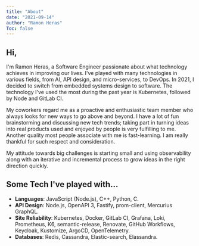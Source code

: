 ```yaml
---
title: "About"
date: "2021-09-14"
author: "Ramon Heras" 
Toc: false
---
```


## Hi,

I'm Ramon Heras, a Software Engineer passionate about what technology achieves in improving our lives. I've played with many technologies in various fields, from AI, API design, and micro-services, to DevOps. In 2021, I decided to switch from embedded systems design to software. The technology I've used the most during the past year is Kubernetes, followed by Node and GitLab CI.

My coworkers regard me as a proactive and enthusiastic team member who always looks for new ways to go above and beyond. I have a lot of fun brainstorming and discussing new tech trends; taking part in turning ideas into real products used and enjoyed by people is very fulfilling to me. Another quality most people associate with me is fast-learning. I am really thankful for such respect and consideration.

My attitude towards big challenges is starting small and using observability along with an iterative and incremental process to grow ideas in the right direction quickly.

## Some Tech I've played with...

- **Languages**: JavaScript (Node.js), C++, Python, C.
- **API Design**: Node.js, OpenAPI 3, Fastify, prom-client, Mercurius GraphQL.
- **Site Reliability**: Kubernetes, Docker, GitLab CI, Grafana, Loki, Prometheus, K6, semantic-release, Renovate, GitHub Workflows, Keycloak, Kustomize, ArgoCD, OpenTelemetry.
- **Databases**: Redis, Cassandra, Elastic-search, Elassandra.